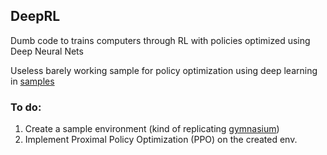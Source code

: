 ## DeepRL

Dumb code to trains computers through RL with policies optimized using Deep Neural Nets

Useless barely working sample for policy optimization using deep learning in [samples](samples/)

### To do:
1. Create a sample environment (kind of replicating [gymnasium](https://github.com/Farama-Foundation/Gymnasium))
2. Implement Proximal Policy Optimization (PPO) on the created env.